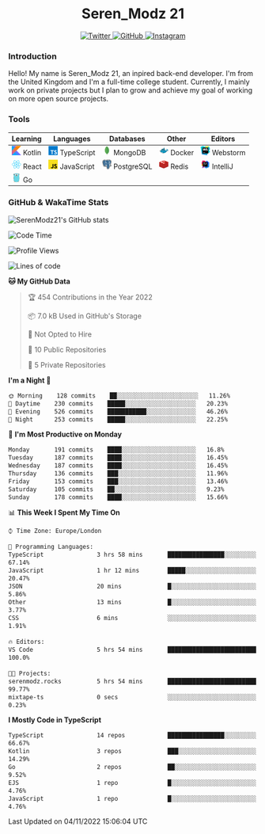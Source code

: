 <div align="center">
  <h1>Seren_Modz 21</h1>
  <a href="https://twitter.com/SerenModz21">
    <img alt="Twitter" src="https://img.shields.io/badge/twitter%20-%231DA1F2.svg?&style=for-the-badge&logo=Twitter&logoColor=white">
  </a>
  <a href="https://github.com/SerenModz21">
    <img alt="GitHub" src="https://img.shields.io/badge/github%20-%23121011.svg?&style=for-the-badge&logo=github&logoColor=white">
  </a>
  <a href="https://www.instagram.com/serenmodz21">
    <img alt="Instagram" src="https://img.shields.io/badge/instagram%20-%23E4405F.svg?&style=for-the-badge&logo=Instagram&logoColor=white">
  </a>
</div>

### Introduction

Hello! My name is Seren_Modz 21, an inpired back-end developer. I'm from the United Kingdom and I'm a full-time college student. Currently, I mainly work on private projects but I plan to grow and achieve my goal of working on more open source projects. 

### Tools

 **Learning**                                        | **Languages**                                               | **Databases**                                               | **Other**                                           | **Editors**                                                  
-----------------------------------------------------|-------------------------------------------------------------|-------------------------------------------------------------|-----------------------------------------------------|--------------------------------------------------------------
 <img width="19px" src="./assets/kotlin.svg"> Kotlin | <img width="19px" src="./assets/typescript.svg"> TypeScript | <img width="19px" src="./assets/mongodb.svg"> MongoDB       | <img width="19px" src="./assets/docker.svg"> Docker | <img width="19px" src="./assets/webstorm.svg"> Webstorm      
 <img width="19px" src="./assets/react.svg"> React   | <img width="19px" src="./assets/javascript.svg"> JavaScript | <img width="19px" src="./assets/postgresql.svg"> PostgreSQL | <img width="19px" src="./assets/redis.svg"> Redis   | <img width="19px" src="./assets/intellij-idea.svg"> IntelliJ
 <img width="19px" src="./assets/go.svg"> Go         |                                                             |                                                             |                                                     |                                                                                                               

### GitHub & WakaTime Stats

![SerenModz21's GitHub stats](https://github-readme-stats.vercel.app/api?username=SerenModz21&show_icons=true&theme=dark)

<!--START_SECTION:waka-->
![Code Time](http://img.shields.io/badge/Code%20Time-1%2C591%20hrs%2051%20mins-blue)

![Profile Views](http://img.shields.io/badge/Profile%20Views-5-blue)

![Lines of code](https://img.shields.io/badge/From%20Hello%20World%20I%27ve%20Written-15%20Thousand%20lines%20of%20code-blue)

**🐱 My GitHub Data** 

> 🏆 454 Contributions in the Year 2022
 > 
> 📦 7.0 kB Used in GitHub's Storage 
 > 
> 🚫 Not Opted to Hire
 > 
> 📜 10 Public Repositories 
 > 
> 🔑 5 Private Repositories  
 > 
**I'm a Night 🦉** 

```text
🌞 Morning    128 commits    ██░░░░░░░░░░░░░░░░░░░░░░░   11.26% 
🌆 Daytime    230 commits    █████░░░░░░░░░░░░░░░░░░░░   20.23% 
🌃 Evening    526 commits    ███████████░░░░░░░░░░░░░░   46.26% 
🌙 Night      253 commits    █████░░░░░░░░░░░░░░░░░░░░   22.25%

```
📅 **I'm Most Productive on Monday** 

```text
Monday       191 commits    ████░░░░░░░░░░░░░░░░░░░░░   16.8% 
Tuesday      187 commits    ████░░░░░░░░░░░░░░░░░░░░░   16.45% 
Wednesday    187 commits    ████░░░░░░░░░░░░░░░░░░░░░   16.45% 
Thursday     136 commits    ███░░░░░░░░░░░░░░░░░░░░░░   11.96% 
Friday       153 commits    ███░░░░░░░░░░░░░░░░░░░░░░   13.46% 
Saturday     105 commits    ██░░░░░░░░░░░░░░░░░░░░░░░   9.23% 
Sunday       178 commits    ████░░░░░░░░░░░░░░░░░░░░░   15.66%

```


📊 **This Week I Spent My Time On** 

```text
⌚︎ Time Zone: Europe/London

💬 Programming Languages: 
TypeScript               3 hrs 58 mins       ████████████████░░░░░░░░░   67.14% 
JavaScript               1 hr 12 mins        █████░░░░░░░░░░░░░░░░░░░░   20.47% 
JSON                     20 mins             █░░░░░░░░░░░░░░░░░░░░░░░░   5.86% 
Other                    13 mins             █░░░░░░░░░░░░░░░░░░░░░░░░   3.77% 
CSS                      6 mins              ░░░░░░░░░░░░░░░░░░░░░░░░░   1.91%

🔥 Editors: 
VS Code                  5 hrs 54 mins       █████████████████████████   100.0%

🐱‍💻 Projects: 
serenmodz.rocks          5 hrs 54 mins       █████████████████████████   99.77% 
mixtape-ts               0 secs              ░░░░░░░░░░░░░░░░░░░░░░░░░   0.23%

```

**I Mostly Code in TypeScript** 

```text
TypeScript               14 repos            ████████████████░░░░░░░░░   66.67% 
Kotlin                   3 repos             ███░░░░░░░░░░░░░░░░░░░░░░   14.29% 
Go                       2 repos             ██░░░░░░░░░░░░░░░░░░░░░░░   9.52% 
EJS                      1 repo              █░░░░░░░░░░░░░░░░░░░░░░░░   4.76% 
JavaScript               1 repo              █░░░░░░░░░░░░░░░░░░░░░░░░   4.76%

```



 Last Updated on 04/11/2022 15:06:04 UTC
<!--END_SECTION:waka-->
